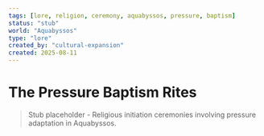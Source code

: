 ```yaml
---
tags: [lore, religion, ceremony, aquabyssos, pressure, baptism]
status: "stub"
world: "Aquabyssos"
type: "lore"
created_by: "cultural-expansion"
created: 2025-08-11
---
```


# The Pressure Baptism Rites

> Stub placeholder - Religious initiation ceremonies involving pressure adaptation in Aquabyssos.